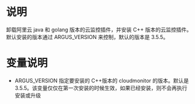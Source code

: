 # 说明

卸载阿里云 java 和 golang 版本的云监控插件，并安装 C++ 版本的云监控插件。默认安装的版本通过 ARGUS_VERSION 来控制，默认的版本是 3.5.5。

# 变量说明

- ARGUS_VERSION
  指定要安装的 C++版本的 cloudmonitor 的版本。默认是 3.5.5。该变量仅仅在第一次安装的时候生效，如果已经安装，则不会再执行安装或升级
